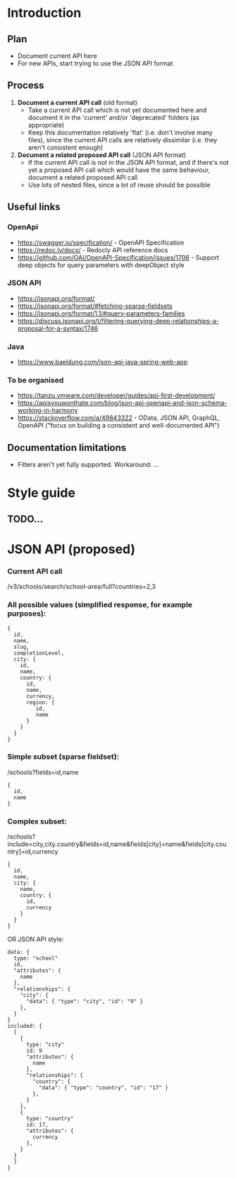 # Introduction

## Plan

- Document current API here
- For new APIs, start trying to use the JSON API format

## Process

1. **Document a current API call** (old format)
   - Take a current API call which is not yet documented here and document it in the 'current' and/or 'deprecated' folders (as appropriate)
   - Keep this documentation relatively 'flat' (i.e. don't involve many files), since the current API calls are relatively dissimilar (i.e. they aren't consistent enough)
2. **Document a related proposed API call** (JSON API format)
   - If the current API call is not in the JSON API format, and if there's not yet a proposed API call which would have the same behaviour, document a related proposed API call
   - Use lots of nested files, since a lot of reuse should be possible

## Useful links

### OpenApi

- https://swagger.io/specification/ - OpenAPI Specification
- https://redoc.ly/docs/ - Redocly API reference docs
- https://github.com/OAI/OpenAPI-Specification/issues/1706 - Support deep objects for query parameters with deepObject style

### JSON API

- https://jsonapi.org/format/
- https://jsonapi.org/format/#fetching-sparse-fieldsets
- https://jsonapi.org/format/1.1/#query-parameters-families
- https://discuss.jsonapi.org/t/filtering-querying-deep-relationships-a-proposal-for-a-syntax/1746

### Java

- https://www.baeldung.com/json-api-java-spring-web-app

### To be organised

- https://tanzu.vmware.com/developer/guides/api-first-development/
- https://apisyouwonthate.com/blog/json-api-openapi-and-json-schema-working-in-harmony
- https://stackoverflow.com/a/49843322 - OData, JSON API, GraphQL, OpenAPI ("focus on building a consistent and well-documented API")


## Documentation limitations

- Filters aren't yet fully supported. Workaround: ...


<!-- This is an **example** API to demonstrate features of the OpenAPI specification. -->

<!-- TODO RR -->

<!-- This API definition is intended to to be a good starting point for
describing your API in 

[OpenAPI/Swagger
format](https://github.com/OAI/OpenAPI-Specification/blob/master/versions/3.0.2.md).

It also demonstrates features of the
[create-openapi-repo](https://github.com/Redocly/create-openapi-repo) tool
and 

the [Redoc](https://github.com/Redocly/Redoc) documentation engine. Beyond
the standard OpenAPI syntax, we use a few 

[vendor
extensions](https://github.com/Redocly/Redoc/blob/master/docs/redoc-vendor-extensions.md).


# OpenAPI Specification

The goal of The OpenAPI Specification is to define a standard,
language-agnostic interface to REST APIs which

allows both humans and computers to discover and understand the capabilities
of the service without access to source

code, documentation, or through network traffic inspection. When properly
defined via OpenAPI, a consumer can 

understand and interact with the remote service with a minimal amount of
implementation logic. Similar to what

interfaces have done for lower-level programming, OpenAPI removes the
guesswork in calling the service. -->

# Style guide

## TODO...

# JSON API (proposed)

### Current API call

/v3/schools/search/school-area/full?countries=2,3


### All possible values (simplified response, for example purposes):

```
{
  id,
  name,
  slug,
  completionLevel,
  city: {
    id,
    name,
    country: {
      id,
      name,
      currency,
      region: {
         id,
         name
      }
    }
  }
}
```

### Simple subset (sparse fieldset):

/schools?fields=id,name

```
{
  id,
  name
}
```

### Complex subset:

/schools?include=city,city.country&fields=id,name&fields[city]=name&fields[city.country]=id,currency

```
{
  id,
  name,
  city: {
    name,
    country: {
      id,
      currency
    }
  }
}
```

OR JSON API style:

```
data: {
  type: "school"
  id,
  "attributes": {
    name
  },
  "relationships": {
    "city": {
      "data": { "type": "city", "id": "9" }
    },
  }
}
included: {
  [
    {
      type: "city"
      id: 9
      "attributes": {
        name
      },
      "relationships": {
        "country": {
          "data": { "type": "country", "id": "17" }
        },
      }      
    },
    {
      type: "country"
      id: 17,
      "attributes": {
        currency
      },
    }
  }
  ]
}


```


<!-- /schools?include=city,city.country,city.country.region& -->